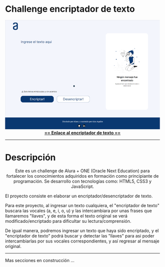 # Challenge encriptador de texto
  <div align="center"><img src="https://github.com/Ax3g/Challenge_Encriptador/blob/master/img/Encriptador%20de%20texto.png"></div>
  
  <div align="center"><a href="https://ax3g.github.io/Challenge_Encriptador/"><strong> == Enlace al encriptador de texto == </strong></a></div>
  
 ---
  
# Descripción

<p align="center">Este es un challenge de Alura + ONE (Oracle Next Education) para fortalecer los conocimientos adquiridos en formación como principiante de programación.
Se desarrollo con tecnologías como: HTML5, CSS3  y JavaScript.

El proyecto consiste en elaborar un encriptador/desencriptador de texto.

Para este proyecto, al ingresar un texto cualquiera, el "encriptador de texto" buscara las vocales (a, e, i, o, u) y las intercambiara por unas frases que llamaremos "llaves", y de esta forma el texto original se verá modificado/encriptado para dificultar su lectura/comprensión.

De igual manera, podremos ingresar un texto que haya sido encriptado, y el "encriptador de texto" podrá buscar y detectar las "llaves" para asi poder intercambiarlas por sus vocales correspondientes, y así regresar al mensaje original.</p>

---

Mas secciones en construcción ...

